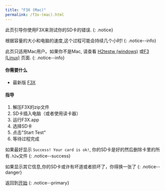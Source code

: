 ```yaml
---
title: "F3X (Mac)"
permalink: /f3x-(mac).html
---
```


此页引导你使用F3X来测试你的SD卡的错误.
{: .notice}

根据容量的大小和电脑的速度,这个过程可能会持续几个小时!
{: .notice--info}

此页只适用Mac用户。如果你不是Mac, 请查看 [H2testw (windows)](h2testw-(windows).html) 或[F3 (Linux)](f3-(linux).html) 页面.
{: .notice--info}

#### 你需要什么

* 最新版 [F3X](https://github.com/insidegui/F3X/releases)

#### 指导

1. 解压F3X的zip文件
2. SD卡插入电脑（或者使用读卡器）
2. 运行F3X.app
4. 选择SD卡
5. 点击"Start Test"
5. 等待过程完成

如果最好显示 `Success! Your card is ok!`, 你的SD卡是好的然后删除卡里的所有`.h2w`文件
{: .notice--success}

如果显示其它信息,你的SD卡或许有坏道或者损坏了，你得换一张了
{: .notice--danger}

返回到[开始](Get-Started.html)
{: .notice--primary}
